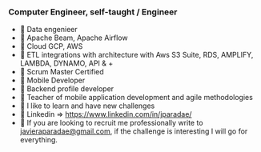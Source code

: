 ### Computer Engineer, self-taught / Engineer

- 🔭 Data engenieer 
- 🔭 Apache Beam, Apache Airflow
- 🔭 Cloud GCP, AWS
- 🔭 ETL integrations with architecture with Aws S3 Suite, RDS, AMPLIFY, LAMBDA, DYNAMO, API & +
- 🔭 Scrum Master Certified
- 🔭 Mobile Developer
- 🔭 Backend profile developer
- 🌱 Teacher of mobile application development and agile methodologies
- 🌱 I like to learn and have new challenges
- 🌱 Linkedin => https://www.linkedin.com/in/jparadae/
- 🔭 If you are looking to recruit me professionally write to javieraparadae@gmail.com, if the challenge is interesting I will go for everything.
